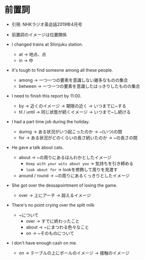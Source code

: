 # 前置詞
- 引用: NHKラジオ英会話2019年4月号
- 前置詞のイメージは位置関係

- I changed trains at Shinjuku station.
  - at -> 地点、点
  - in -> 中

- It's tough to find someone among all these people.
  - among -> 一つ一つの要素を意識しない雑多なものの集合
  - between -> 一つ一つの要素を意識したはっきりしたものの集合

- I need to finish this report by 11:00.
  - by -> 近くのイメージ -> 期限の近く -> いつまでに~する
  - til / until -> 同じ状態が続くイメージ -> いつまで~し続ける

- I had a part time job during the holiday.
  - during -> ある状況がいつ起こったのか -> ~(いつ)の間
  - for -> ある状況がどのくらいの長さ続いたのか -> ~の長さの間

- He gave a talk about cats.
  - about -> ~の周りにあるほんわかとしたイメージ
    - `Keep with your wits about you` -> 気持ちを引き締める
    - `look about for` -> lookを修飾して周りを見渡す
  - around / round -> ~の周りにあるくっきりとしたイメージ

- She got over the dessapointment of losing the game.
  - over -> 上にアーチ -> 超えるイメージ

- There's no point crying over the split milk
  - ~について
    - over -> すでに終わったこと
    - about -> ~にまつわる色々なこと
    - on -> ~そのものについて

- I don't have enough cash on me.
  - on -> テーブルの上にボールのイメージ -> 接触のイメージ
